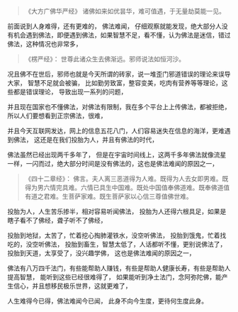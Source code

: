 > 《大方广佛华严经》
> 诸佛如来如优昙华，难可值遇，于无量劫莫能一见。

前面说到人身难得，还有更难的，
佛法难闻，
仔细观察就能发现，绝大部分人没有机会遇到佛法，即便遇到佛法，如果智慧不足，看不懂，认为佛法是迷信，错过佛法，这种情况也非常多，

> 《楞严经》：
> 世尊此诸众生去佛渐远。邪师说法如恒河沙。

况且佛不在世后，邪师也就是今天所谓的砖家，说一堆歪门邪道错误的理论来误导大家，
智慧不足就会被骗，
比如勤劳致富，整容变美，吃肉有营养等等理论，这些都是错误理论，
导致出现一系列的问题，

并且现在国家也不懂佛法，对佛法有限制，我在多个平台上上传佛法，都被拒绝，
所以人们要想看到正宗佛法，很难，

并且今天互联网发达，网上的信息五花八门，人们容易迷失在信息的海洋，更难遇到佛法，
这还是在我们投胎为人，并且有佛法的时代，

佛法虽然已经出现两千多年了，
但是在宇宙时间线上，这两千多年佛法就像流星一样，一闪而过，绝大部分时间是没有佛法的，这也是佛法难闻的原因之一，

> 《四十二章经》：
> 佛言。夫人离三恶道得为人难。既得为人去女即男难。既得为男六情完具难。六情已具生中国难。既处中国值奉佛道难。既奉佛道值有道之君难。生菩萨家难。既生菩萨家以心信三尊值佛世难。

投胎为人，人生苦乐掺半，相对容易听闻佛法，
投胎为人还得六根具足，如果是瞎子看不了佛经，聋子听不了佛经，

投胎到地狱，太苦了，忙着挖心掏肺灌铁水，没空听佛法，
投胎到饿鬼，忙着找吃的，没空听佛法，
投胎到畜生，智慧太低了，人话都听不懂，更别说佛法了，
投胎到天道，太享受了，没兴趣学佛，
这也是佛法难闻的原因之一，

佛法有八万四千法门，有些能帮助人赚钱，有些是帮助人健康长寿，有些是帮助人提高智慧，
能听到这些已经很难得了，
如果能听到净土法门，念阿弥陀佛，能产生信心，并且想移民极乐世界，这就更难了，

人生难得今已得，佛法难闻今已闻，
此身不向今生度，更待何生度此身。


